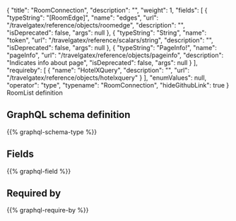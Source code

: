 {
  "title": "RoomConnection",
  "description": "",
  "weight": 1,
  "fields": [
    {
      "typeString": "[RoomEdge]",
      "name": "edges",
      "url": "/travelgatex/reference/objects/roomedge",
      "description": "",
      "isDeprecated": false,
      "args": null
    },
    {
      "typeString": "String",
      "name": "token",
      "url": "/travelgatex/reference/scalars/string",
      "description": "",
      "isDeprecated": false,
      "args": null
    },
    {
      "typeString": "PageInfo!",
      "name": "pageInfo",
      "url": "/travelgatex/reference/objects/pageinfo",
      "description": "Indicates info about page",
      "isDeprecated": false,
      "args": null
    }
  ],
  "requireby": [
    {
      "name": "HotelXQuery",
      "description": "",
      "url": "/travelgatex/reference/objects/hotelxquery"
    }
  ],
  "enumValues": null,
  "operator": "type",
  "typename": "RoomConnection",
  "hideGithubLink": true
}
RoomList definition
## GraphQL schema definition

{{% graphql-schema-type %}}

## Fields

{{% graphql-field %}}

## Required by

{{% graphql-require-by %}}
